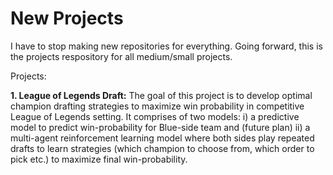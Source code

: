 # New Projects
 I have to stop making new repositories for everything. Going forward, this is the projects respository for all medium/small projects.


Projects:

**1. League of Legends Draft:** The goal of this project is to develop optimal champion drafting strategies to maximize win probability in competitive League of Legends setting. It comprises of two models: i) a predictive model to predict win-probability for Blue-side team and (future plan) ii) a multi-agent reinforcement learning model where both sides play repeated drafts to learn strategies (which champion to choose from, which order to pick etc.) to maximize final win-probability.
